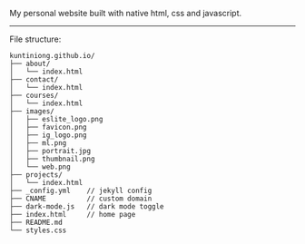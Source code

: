My personal website built with native html, css and javascript.

---
File structure:
```
kuntiniong.github.io/
├── about/
│   └── index.html
├── contact/
│   └── index.html
├── courses/
│   └── index.html
├── images/
│   ├── eslite_logo.png
│   ├── favicon.png
│   ├── ig_logo.png
│   ├── ml.png
│   ├── portrait.jpg
│   ├── thumbnail.png
│   └── web.png
├── projects/
│   └── index.html
├── _config.yml    // jekyll config
├── CNAME          // custom domain
├── dark-mode.js   // dark mode toggle
├── index.html     // home page
├── README.md
└── styles.css
```
